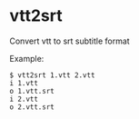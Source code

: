 vtt2srt
=======

Convert vtt to srt subtitle format

Example:

```
$ vtt2srt 1.vtt 2.vtt
i 1.vtt
o 1.vtt.srt
i 2.vtt
o 2.vtt.srt
```

